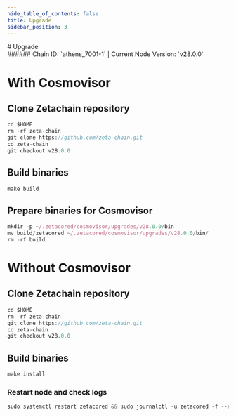 ```yaml
---
hide_table_of_contents: false
title: Upgrade
sidebar_position: 3
---
```


<div class="h1-with-icon icon-zetachain">
# Upgrade
</div>
###### Chain ID: `athens_7001-1` | Current Node Version: `v28.0.0`

# With Cosmovisor
## Clone Zetachain repository
```js
cd $HOME
rm -rf zeta-chain
git clone https://github.com/zeta-chain.git
cd zeta-chain
git checkout v28.0.0
 ```

## Build binaries
```js
make build
 ```

## Prepare binaries for Cosmovisor
```js
mkdir -p ~/.zetacored/cosmovisor/upgrades/v28.0.0/bin
mv build/zetacored ~/.zetacored/cosmovisor/upgrades/v28.0.0/bin/
rm -rf build
```

# Without Cosmovisor
## Clone Zetachain repository
```js
cd $HOME
rm -rf zeta-chain
git clone https://github.com/zeta-chain.git
cd zeta-chain
git checkout v28.0.0
 ```

## Build binaries
```js
make install
 ```

### Restart node and check logs
```js
sudo systemctl restart zetacored && sudo journalctl -u zetacored -f --no-hostname -o cat
```